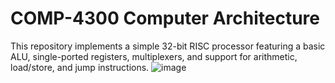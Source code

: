 # COMP-4300 Computer Architecture
This repository implements a simple 32-bit RISC processor featuring a basic ALU, single-ported registers, multiplexers, and support for arithmetic, load/store, and jump instructions.
![image](https://github.com/user-attachments/assets/b39d0dfb-1c4d-4bd5-b1ac-e696dcbaceba)
